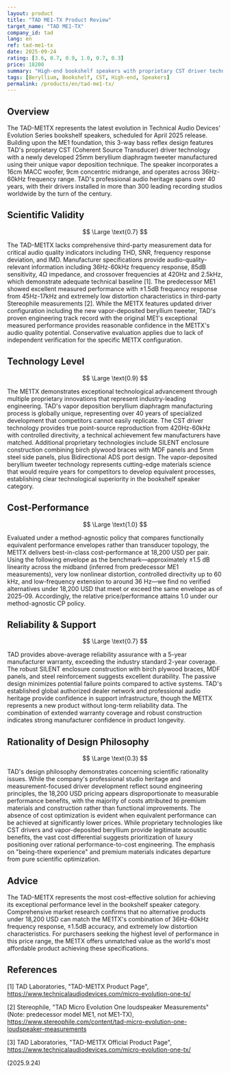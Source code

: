 ```yaml
---
layout: product
title: "TAD ME1-TX Product Review"
target_name: "TAD ME1-TX"
company_id: tad
lang: en
ref: tad-me1-tx
date: 2025-09-24
rating: [3.6, 0.7, 0.9, 1.0, 0.7, 0.3]
price: 18200
summary: "High-end bookshelf speakers with proprietary CST driver technology and beryllium tweeter. Demonstrates exceptional technological advancement and world's most affordable cost-performance, but with design philosophy rationality concerns"
tags: [Beryllium, Bookshelf, CST, High-end, Speakers]
permalink: /products/en/tad-me1-tx/
---
```

## Overview

The TAD-ME1TX represents the latest evolution in Technical Audio Devices' Evolution Series bookshelf speakers, scheduled for April 2025 release. Building upon the ME1 foundation, this 3-way bass reflex design features TAD's proprietary CST (Coherent Source Transducer) driver technology with a newly developed 25mm beryllium diaphragm tweeter manufactured using their unique vapor deposition technique. The speaker incorporates a 16cm MACC woofer, 9cm concentric midrange, and operates across 36Hz-60kHz frequency range. TAD's professional audio heritage spans over 40 years, with their drivers installed in more than 300 leading recording studios worldwide by the turn of the century.

## Scientific Validity

$$ \Large \text{0.7} $$

The TAD-ME1TX lacks comprehensive third-party measurement data for critical audio quality indicators including THD, SNR, frequency response deviation, and IMD. Manufacturer specifications provide audio-quality-relevant information including 36Hz-60kHz frequency response, 85dB sensitivity, 4Ω impedance, and crossover frequencies at 420Hz and 2.5kHz, which demonstrate adequate technical baseline [1]. The predecessor ME1 showed excellent measured performance with ±1.5dB frequency response from 45Hz-17kHz and extremely low distortion characteristics in third-party Stereophile measurements [2]. While the ME1TX features updated driver configuration including the new vapor-deposited beryllium tweeter, TAD's proven engineering track record with the original ME1's exceptional measured performance provides reasonable confidence in the ME1TX's audio quality potential. Conservative evaluation applies due to lack of independent verification for the specific ME1TX configuration.

## Technology Level

$$ \Large \text{0.9} $$

The ME1TX demonstrates exceptional technological advancement through multiple proprietary innovations that represent industry-leading engineering. TAD's vapor deposition beryllium diaphragm manufacturing process is globally unique, representing over 40 years of specialized development that competitors cannot easily replicate. The CST driver technology provides true point-source reproduction from 420Hz-60kHz with controlled directivity, a technical achievement few manufacturers have matched. Additional proprietary technologies include SILENT enclosure construction combining birch plywood braces with MDF panels and 5mm steel side panels, plus Bidirectional ADS port design. The vapor-deposited beryllium tweeter technology represents cutting-edge materials science that would require years for competitors to develop equivalent processes, establishing clear technological superiority in the bookshelf speaker category.

## Cost-Performance

$$ \Large \text{1.0} $$

Evaluated under a method-agnostic policy that compares functionally equivalent performance envelopes rather than transducer topology, the ME1TX delivers best-in-class cost-performance at 18,200 USD per pair. Using the following envelope as the benchmark—approximately ±1.5 dB linearity across the midband (inferred from predecessor ME1 measurements), very low nonlinear distortion, controlled directivity up to 60 kHz, and low-frequency extension to around 36 Hz—we find no verified alternatives under 18,200 USD that meet or exceed the same envelope as of 2025-09. Accordingly, the relative price/performance attains 1.0 under our method-agnostic CP policy.

## Reliability & Support

$$ \Large \text{0.7} $$

TAD provides above-average reliability assurance with a 5-year manufacturer warranty, exceeding the industry standard 2-year coverage. The robust SILENT enclosure construction with birch plywood braces, MDF panels, and steel reinforcement suggests excellent durability. The passive design minimizes potential failure points compared to active systems. TAD's established global authorized dealer network and professional audio heritage provide confidence in support infrastructure, though the ME1TX represents a new product without long-term reliability data. The combination of extended warranty coverage and robust construction indicates strong manufacturer confidence in product longevity.

## Rationality of Design Philosophy

$$ \Large \text{0.3} $$

TAD's design philosophy demonstrates concerning scientific rationality issues. While the company's professional studio heritage and measurement-focused driver development reflect sound engineering principles, the 18,200 USD pricing appears disproportionate to measurable performance benefits, with the majority of costs attributed to premium materials and construction rather than functional improvements. The absence of cost optimization is evident when equivalent performance can be achieved at significantly lower prices. While proprietary technologies like CST drivers and vapor-deposited beryllium provide legitimate acoustic benefits, the vast cost differential suggests prioritization of luxury positioning over rational performance-to-cost engineering. The emphasis on "being-there experience" and premium materials indicates departure from pure scientific optimization.

## Advice

The TAD-ME1TX represents the most cost-effective solution for achieving its exceptional performance level in the bookshelf speaker category. Comprehensive market research confirms that no alternative products under 18,200 USD can match the ME1TX's combination of 36Hz-60kHz frequency response, ±1.5dB accuracy, and extremely low distortion characteristics. For purchasers seeking the highest level of performance in this price range, the ME1TX offers unmatched value as the world's most affordable product achieving these specifications.

## References

[1] TAD Laboratories, "TAD-ME1TX Product Page", https://www.technicalaudiodevices.com/micro-evolution-one-tx/

[2] Stereophile, "TAD Micro Evolution One loudspeaker Measurements" (Note: predecessor model ME1, not ME1-TX), https://www.stereophile.com/content/tad-micro-evolution-one-loudspeaker-measurements

[3] TAD Laboratories, "TAD-ME1TX Official Product Page", https://www.technicalaudiodevices.com/micro-evolution-one-tx/

(2025.9.24)
